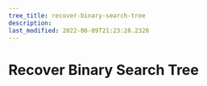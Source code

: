 ```yaml
---
tree_title: recover-binary-search-tree
description: 
last_modified: 2022-06-09T21:23:28.2328
---
```


# Recover Binary Search Tree
